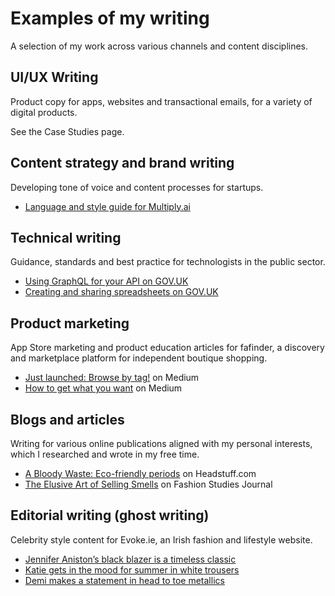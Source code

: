 # Examples of my writing
A selection of my work across various channels and content disciplines. 

## UI/UX Writing
Product copy for apps, websites and transactional emails, for a variety of digital products. 

See the Case Studies page.

## Content strategy and brand writing
Developing tone of voice and content processes for startups. 

* [Language and style guide for Multiply.ai](/multiply-language-style.md)

## Technical writing
Guidance, standards and best practice for technologists in the public sector.

* [Using GraphQL for your API on GOV.UK](https://www.gov.uk/guidance/using-graphql-for-your-api)
* [Creating and sharing spreadsheets on GOV.UK](https://www.gov.uk/guidance/creating-and-sharing-spreadsheets)

## Product marketing
App Store marketing and product education articles for fafinder, a discovery and marketplace platform for independent boutique shopping.

* [Just launched: Browse by tag!](https://medium.com/fafinder/just-launched-browse-by-tag-55a92f4f3a18) on Medium
* [How to get what you want](https://medium.com/fafinder/find-what-you-want-with-fotocon-95b0aa3573ea) on Medium

## Blogs and articles
Writing for various online publications aligned with my personal interests, which I researched and wrote in my free time.

* [A Bloody Waste: Eco-friendly periods](https://headstuff.org/topical/science/eco-friendly-periods/) on Headstuff.com
* [The Elusive Art of Selling Smells](http://www.fashionstudiesjournal.org/notes/2016/8/15/commentary-3) on Fashion Studies Journal

## Editorial writing (ghost writing)
Celebrity style content for Evoke.ie, an Irish fashion and lifestyle website.

* [Jennifer Aniston’s black blazer is a timeless classic](https://evoke.ie/2017/04/14/uncategorised/jennifer-anistons-black-blazer)
* [Katie gets in the mood for summer in white trousers](https://evoke.ie/2017/04/26/evoke/katie-holmes-white-trousers)
* [Demi makes a statement in head to toe metallics](https://evoke.ie/2017/03/08/evoke/demi-lovatos-metallic-outfit)
